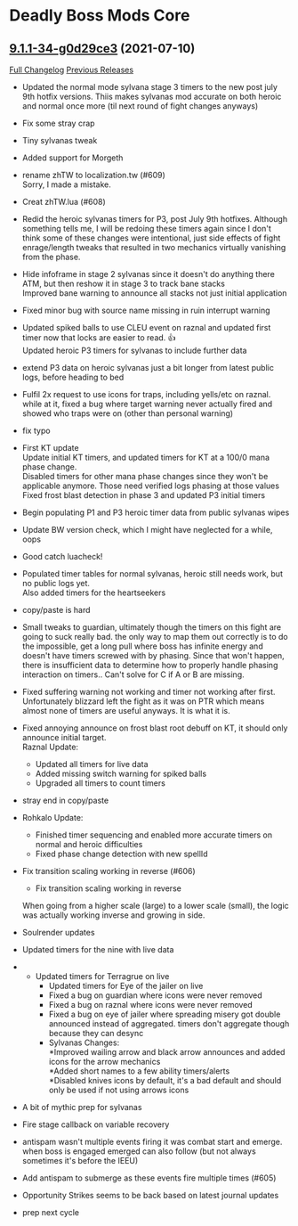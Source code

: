 # Deadly Boss Mods Core

## [9.1.1-34-g0d29ce3](https://github.com/DeadlyBossMods/DeadlyBossMods/tree/0d29ce3e3d2f6dcc50ebbc6dc5a5bacb9141dcc8) (2021-07-10)
[Full Changelog](https://github.com/DeadlyBossMods/DeadlyBossMods/compare/9.1.1...0d29ce3e3d2f6dcc50ebbc6dc5a5bacb9141dcc8) [Previous Releases](https://github.com/DeadlyBossMods/DeadlyBossMods/releases)

- Updated the normal mode sylvana stage 3 timers to the new post july 9th hotfix versions. Thiis makes sylvanas mod accurate on both heroic and normal once more (til next round of fight changes anyways)  
- Fix some stray crap  
- Tiny sylvanas tweak  
- Added support for Morgeth  
- rename zhTW to localization.tw (#609)  
    Sorry, I made a mistake.  
- Creat zhTW.lua (#608)  
- Redid the heroic sylvanas timers for P3, post July 9th hotfixes. Although something tells me, I will be redoing these timers again since I don't think some of these changes were intentional, just side effects of fight enrage/length tweaks that resulted in two mechanics virtually vanishing from the phase.  
- Hide infoframe in stage 2 sylvanas since it doesn't do anything there ATM, but then reshow it in stage 3 to track bane stacks  
    Improved bane warning to announce all stacks not just initial application  
- Fixed minor bug with source name missing in ruin interrupt warning  
- Updated spiked balls to use CLEU event on raznal and updated first timer now that locks are easier to read. 👍  
    Updated heroic P3 timers for sylvanas to include further data  
- extend P3 data on heroic sylvanas just a bit longer from latest public logs, before heading to bed  
- Fulfil 2x request to use icons for traps, including yells/etc on raznal. while at it, fixed a bug where target warning never actually fired and showed who traps were on (other than personal warning)  
- fix typo  
- First KT update  
    Update initial KT timers, and updated timers for KT at a 100/0 mana phase change.  
    Disabled timers for other mana phase changes since they won't be applicable anymore. Those need verified logs phasing at those values  
    Fixed frost blast detection in phase 3 and updated P3 initial timers  
- Begin populating P1 and P3 heroic timer data from public sylvanas wipes  
- Update BW version check, which I might have neglected for a while, oops  
- Good catch luacheck!  
- Populated timer tables for normal sylvanas, heroic still needs work, but no public logs yet.  
    Also added timers for the heartseekers  
- copy/paste is hard  
- Small tweaks to guardian, ultimately though the timers on this fight are going to suck really bad. the only way to map them out correctly is to do the impossible, get a long pull where boss has infinite energy and doesn't have timers screwed with by phasing. Since that won't happen, there is insufficient data to determine how to properly handle phasing interaction on timers.. Can't solve for C if A or B are missing.  
- Fixed suffering warning not working and timer not working after first.  
    Unfortunately blizzard left the fight as it was on PTR which means almost none of timers are useful anyways. It is what it is.  
- Fixed annoying announce on frost blast root debuff on KT, it should only announce initial target.  
    Raznal Update:  
     - Updated all timers for live data  
     - Added missing switch warning for spiked balls  
     - Upgraded all timers to count timers  
- stray end in copy/paste  
- Rohkalo Update:  
     - Finished timer sequencing and enabled more accurate timers on normal and heroic difficulties  
     - Fixed phase change detection with new spellId  
- Fix transition scaling working in reverse (#606)  
    * Fix transition scaling working in reverse  
    When going from a higher scale (large) to a lower scale (small), the logic was actually working inverse and growing in side.  
- Soulrender updates  
- Updated timers for the nine with live data  
-  - Updated timers for Terragrue on live  
     - Updated timers for Eye of the jailer on live  
     - Fixed a bug on guardian where icons were never removed  
     - Fixed a bug on raznal where icons were never removed  
     - Fixed a bug on eye of jailer where spreading misery got double announced instead of aggregated. timers don't aggregate though because they can desync  
     - Sylvanas Changes:  
    *Improved wailing arrow and black arrow announces and added icons for the arrow mechanics  
    *Added short names to a few ability timers/alerts  
    *Disabled knives icons by default, it's a bad default and should only be used if not using arrows icons  
- A bit of mythic prep for sylvanas  
- Fire stage callback on variable recovery  
- antispam wasn't multiple events firing it was combat start and emerge. when boss is engaged emerged can also follow (but not always sometimes it's before the IEEU)  
- Add antispam to submerge as these events fire multiple times (#605)  
- Opportunity Strikes seems to be back based on latest journal updates  
- prep next cycle  
